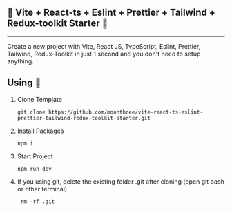## 🐣 Vite + React-ts + Eslint + Prettier + Tailwind + Redux-toolkit Starter 🐤

---

Create a new project with Vite, React JS, TypeScript, Eslint, Prettier, Tailwind, Redux-Toolkit in just 1 second and you don't need to setup anything.

## Using 🐥

1. Clone Template
   ```
   git clone https://github.com/moonthree/vite-react-ts-eslint-prettier-tailwind-redux-toolkit-starter.git
   ```
2. Install Packages
   ```
   npm i
   ```
3. Start Project
   ```
   npm run dev
   ```
4. If you using git, delete the existing folder .git after cloning (open git bash or other terminal)
   ```
    rm -rf .git
   ```
